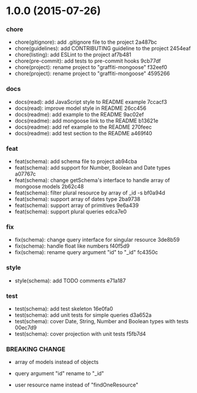 <a name="1.0.0"></a>
# 1.0.0 (2015-07-26)


### chore

* chore(gitignore): add .gitignore file to the project
 2a487bc
* chore(guidelines): add CONTRIBUTING guideline to the project
 2454eaf
* chore(listing): add ESLint to the project
 af7b481
* chore(pre-commit): add tests to pre-commit hooks
 9cb77df
* chore(project): rename project to "graffiti-mongoose"
 f32eef0
* chore(project): rename project to "graffiti-mongoose"
 4595266

### docs

* docs(read): add JavaScript style to README example
 7ccacf3
* docs(read): improve model style in README
 26cc456
* docs(readme): add example to the README
 9ac02ef
* docs(readme): add mongoose link to the README
 b13621e
* docs(readme): add ref example to the README
 270feec
* docs(readme): add test section to the README
 a469f40

### feat

* feat(schema): add schema file to project
 ab94cba
* feat(schema): add support for Number, Boolean and Date types
 a07767c
* feat(schema): change getSchema's interface to handle array of mongoose models
 2b62c48
* feat(schema): filter plural resource by array of _id -s
 bf0a94d
* feat(schema): support array of dates type
 2ba9738
* feat(schema): support array of primitives
 9e6a439
* feat(schema): support plural queries
 edca7e0

### fix

* fix(schema): change query interface for singular resource
 3de8b59
* fix(schema): handle float like numbers
 f40f5d9
* fix(schema): rename query argument "id" to "_id"
 fc4350c

### style

* style(schema): add TODO comments
 e71a187

### test

* test(schema): add test skeleton
 16e0fa0
* test(schema): add unit tests for simple queries
 d3a652a
* test(schema): cover Date, String, Number and Boolean types with tests
 00ec7d9
* test(schema): cover projection with unit tests
 f5fb7d4


### BREAKING CHANGE

* array of models instead of objects

* query argument "id" rename to "_id"

* user resource name instead of "findOneResource"



